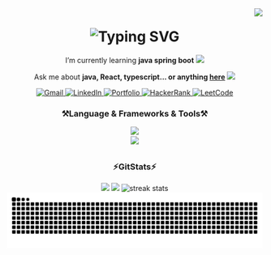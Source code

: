 <img align="right" src="https://visitor-badge.laobi.icu/badge?page_id=fernandocruzcavina.fernandocruzcavina" />

<h1 align="center">
    <picture>
        <source srcset="https://readme-typing-svg.demolab.com?font=Fira+Code&weight=700&size=30&duration=3000&pause=2000&color=30A3DC&center=true&vCenter=true&width=360&lines=Greeting%2C+devs!+%E2%9C%A8;I'm+Fernando+Cruz+%E2%98%95" media="(prefers-color-scheme: dark)" />
        <source srcset="https://readme-typing-svg.demolab.com?font=Fira+Code&weight=700&size=30&duration=3000&pause=2000&color=56E7FF&center=true&vCenter=true&width=360&lines=Greeting%2C+devs!+%E2%9C%A8;I'm+Fernando+Cruz+%E2%98%95" media="(prefers-color-scheme: light), (prefers-color-scheme: no-preference)" />
        <img src="https://readme-typing-svg.demolab.com?font=Fira+Code&weight=700&size=30&duration=3000&pause=2000&color=30A3DC&center=true&vCenter=true&width=360&lines=Greeting%2C+devs!+%E2%9C%A8;I'm+Fernando+Cruz+%E2%98%95" alt="Typing SVG" />
    </picture>
</h1>


<div align="center">

I’m currently learning **java  spring boot** <img src= "https://media1.giphy.com/media/EMItNuVu9Qi2NPblnN/giphy.webp?cid=ecf05e476naq1f1l15wfauobgsp59d8hotsxmxrczt623rdf&ep=v1_stickers_search&rid=giphy.webp&ct=s" width="25"/>

Ask me about **java, React, typescript... or anything [here](https://github.com/fernandocruzcavina/fernandocruzcavina/issues)**
<img src="https://media2.giphy.com/media/v1.Y2lkPTc5MGI3NjExbWp0dzFpMmw4cXZkb3liMGlrcDZzYW5zaXJxbHcxNjllajRocGZkMiZlcD12MV9pbnRlcm5hbF9naWZfYnlfaWQmY3Q9cw/7NgYelDPXmzbzxrKsj/giphy.gif" width="30"/>

</div>

<div align="center">
  <!-- Gmail -->
  <a href="mailto:fernando.cruz.cavina@gmail.com">
    <picture>
      <source srcset="https://img.shields.io/badge/Gmail-333333?style=for-the-badge&logo=gmail&logoColor=red" media="(prefers-color-scheme: dark)" />
      <source srcset="https://img.shields.io/badge/Gmail-D14836?style=for-the-badge&logo=gmail&logoColor=white" media="(prefers-color-scheme: light), (prefers-color-scheme: no-preference)"" />
      <img src="https://img.shields.io/badge/Gmail-333333?style=for-the-badge&logo=gmail&logoColor=red" alt="Gmail"/>
    </picture>
  </a>
  <!-- LinkedIn -->
  <a href="https://www.linkedin.com/in/fernando-cruz-cavina" target="_blank" rel="noreferrer">
    <img src="https://img.shields.io/badge/LinkedIn-0077B5?style=for-the-badge&logo=linkedin&logoColor=white" alt="LinkedIn"/>
  </a>
  <!-- Portfolio -->
  <a href="#" target="_blank" rel="noreferrer"><!-- someday i put my portfolio -->
    <img src="https://img.shields.io/badge/Portfolio-FF5722?style=for-the-badge&logo=todoist&logoColor=white" alt="Portfolio"/>
  </a>
  <!-- HackerRank -->
  <a href="https://www.hackerrank.com/fernando_cruz_c2" target="_blank" rel="noreferrer">
    <picture>
      <source srcset="https://img.shields.io/badge/HackerRank-333333?style=for-the-badge&logo=hackerrank&logoColor=2EC866" media="(prefers-color-scheme: dark)" />
      <source srcset="https://img.shields.io/badge/HackerRank-2EC866?style=for-the-badge&logo=hackerrank&logoColor=white" media="(prefers-color-scheme: light), (prefers-color-scheme: no-preference)" />
      <img src="https://img.shields.io/badge/HackerRank-2EC866?style=for-the-badge&logo=hackerrank&logoColor=white" alt="HackerRank"/>
    </picture>
  </a>
  <!-- LeetCode -->
  <a href="https://leetcode.com/fernandocruz" target="_blank" rel="noreferrer">
    <picture>
      <source srcset="https://img.shields.io/badge/LeetCode-333333?style=for-the-badge&logo=leetcode&logoColor=FFA116" media="(prefers-color-scheme: dark)" />
      <source srcset="https://img.shields.io/badge/LeetCode-FFA116?style=for-the-badge&logo=leetcode&logoColor=white" media="(prefers-color-scheme: light), (prefers-color-scheme: no-preference)" />
      <img src="https://img.shields.io/badge/LeetCode-FFA116?style=for-the-badge&logo=leetcode&logoColor=white" alt="LeetCode"/>
    </picture>
  </a>

</div>


<div align="center">

<h3>⚒️Language & Frameworks & Tools⚒️</h3>
    <img src="https://skillicons.dev/icons?i=java,typescript,html,sass,css,spring,vite,mysql,postgres,redis"/>
    <br/>
    <img src="https://skillicons.dev/icons?i=github,git,githubactions,react,tailwind,kafka,rabbitmq,linux,arch,vim,neovim,vscode,idea" />

</div>

##

<div  align="center">
  <h3 align="center">⚡GitStats⚡</h3>
  <picture >
      <source
        srcset="https://github-readme-stats.vercel.app/api?username=fernandocruzcavina&show_icons=true&cache_seconds=86400&theme=react&bg_color=000&border_color=30A3DC&icon_color=30A3DC&title_color=30A3DC&text_color=FFF&include_all_commits=true&count_private=true"
        media="(prefers-color-scheme: dark)"
      />
      <source
        srcset="https://github-readme-stats.vercel.app/api?username=fernandocruzcavina&show_icons=true&hide=prs&cache_seconds=86400&theme=ambient_gradient&include_all_commits=true&count_private=true"
        media="(prefers-color-scheme: light), (prefers-color-scheme: no-preference)"
      />
      <img height="200px" src="https://github-readme-stats.vercel.app/api?username=fernandocruzcavina&show_icons=true" />
    </picture>
    <picture >
      <source
        srcset="https://github-readme-stats.vercel.app/api/top-langs?username=fernandocruzcavina&show_icons=true&theme=react&bg_color=000&border_color=30A3DC&title_color=30A3DC&text_color=FFF&layout=compact&langs_count=10"
        media="(prefers-color-scheme: dark)"
      />
      <source
        srcset="https://github-readme-stats.vercel.app/api/top-langs?username=fernandocruzcavina&show_icons=true&cache_seconds=86400&theme=ambient_gradient&layout=compact&langs_count=10"
        media="(prefers-color-scheme: light), (prefers-color-scheme: no-preference)"
      />
      <img height="200px" src="https://github-readme-stats.vercel.app/api?username=fernandocruzcavina&show_icons=true" />
    </picture>
    <picture>
        <source srcset="https://streak-stats.demolab.com?user=fernandocruzcavina&theme=react&border_radius=10&border=30A3DC&background=000000&ring=30A3DC&fire=30A3DC&sideLabels=30A3DC&currStreakNum=30A3DC&currStreakLabel=30A3DC&sideNums=30A3DC&dates=EBEBEB&stroke=EBEBEB" media="(prefers-color-scheme: dark)"/>
        <source srcset="https://streak-stats.demolab.com?user=fernandocruzcavina&theme=ambient-gradient&border_radius=10" media="(prefers-color-scheme: light), (prefers-color-scheme: no-preference)"/>
        <img height="200px" src="https://streak-stats.demolab.com?user=fernandocruzcavina&theme=ambient-gradient&border_radius=10" alt="streak stats"/>
    </picture>
  
</div>
<!---snake-commits-game-->
<div align="center">
  <picture >
    <source 
      media="(prefers-color-scheme: dark)" 
      srcset="https://raw.githubusercontent.com/FernandoCruzCavina/FernandoCruzCavina/output/github-contribution-grid-snake-dark.svg"
    />
    <source
      media="(prefers-color-scheme: light)" 
      srcset="https://raw.githubusercontent.com/FernandoCruzCavina/FernandoCruzCavina/output/github-contribution-grid-snake.svg"
    />
    <img align="center" alt="github contribution grid snake animation" src="https://raw.githubusercontent.com/FernandoCruzCavina/FernandoCruzCavina/output/github-contribution-grid-snake.svg">
  </picture>
</div>
